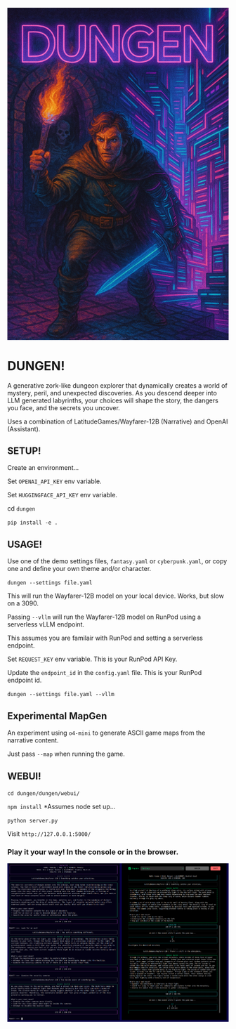 ![Dungen Cover](assets/cover.png)

# DUNGEN!

A generative zork-like dungeon explorer that dynamically creates a world of mystery, peril, and unexpected discoveries. As you descend deeper into LLM generated labyrinths, your choices will shape the story, the dangers you face, and the secrets you uncover.

Uses a combination of LatitudeGames/Wayfarer-12B (Narrative) and OpenAI (Assistant).


## SETUP!

Create an environment...

Set `OPENAI_API_KEY` env variable.

Set `HUGGINGFACE_API_KEY` env variable.

cd `dungen`

`pip install -e .`


## USAGE!

Use one of the demo settings files, `fantasy.yaml` or `cyberpunk.yaml`, or copy one and define your own theme and/or character.

`dungen --settings file.yaml`

This will run the Wayfarer-12B model on your local device. Works, but slow on a 3090.

Passing `--vllm` will run the Wayfarer-12B model on RunPod using a serverless vLLM endpoint.

This assumes you are familair with RunPod and setting a serverless endpoint.

Set `REQUEST_KEY` env variable. This is your RunPod API Key.

Update the `endpoint_id` in the `config.yaml` file. This is your RunPod endpoint id.

`dungen --settings file.yaml --vllm`

## Experimental MapGen

An experiment using `o4-mini` to generate ASCII game maps from the narrative content.

Just pass `--map` when running the game.


## WEBUI!

`cd dungen/dungen/webui/`

`npm install` *Assumes node set up...

`python server.py`

Visit `http://127.0.0.1:5000/`


### Play it your way! In the console or in the browser.

![Screenshot](assets/screenshot.png)
